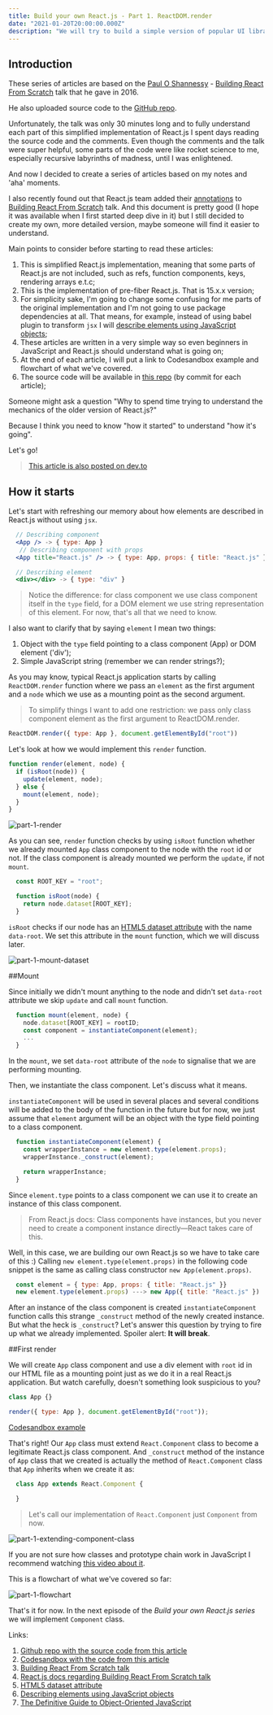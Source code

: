 ```yaml
---
title: Build your own React.js - Part 1. ReactDOM.render
date: "2021-01-20T20:00:00.000Z"
description: "We will try to build a simple version of popular UI library - React.js. In this article we will implement ReactDOM.render"
---
```


## Introduction

These series of articles are based on the <a href="https://twitter.com/zpao" target="_blank" rel="noopener">Paul O Shannessy</a> - <a href="https://www.youtube.com/watch?v=_MAD4Oly9yg" target="_blank" rel="noopener">Building React From Scratch</a> talk that he gave in 2016. 


He also uploaded source code to the <a href="https://github.com/zpao/building-react-from-scratch" target="_blank" rel="noopener">GitHub repo</a>.

Unfortunately, the talk was only 30 minutes long and to fully understand each part of this simplified implementation of React.js I spent days reading the source code and the comments. Even though the comments and the talk were super helpful, some parts of the code were like rocket science to me, especially recursive labyrinths of madness, until I was enlightened.

And now I decided to create a series of articles based on my notes and 'aha' moments.

I also recently found out that React.js team added their <a href="https://reactjs.org/docs/implementation-notes.html" target="_blank" rel="noopener">annotations</a> to <a href="https://www.youtube.com/watch?v=_MAD4Oly9yg" target="_blank" rel="noopener">Building React From Scratch</a> talk. And this document is pretty good (I hope it was available when I first started deep dive in it) but I still decided to create my own, more detailed version, maybe someone will find it easier to understand.

Main points to consider before starting to read these articles:
1. This is simplified React.js implementation, meaning that some parts of React.js are not included, such as refs, function components, keys, rendering arrays e.t.c;
2. This is the implementation of pre-fiber React.js. That is 15.x.x version;
3. For simplicity sake, I'm going to change some confusing for me parts of the original implementation and I'm not going to use package dependencies at all. That means, for example, instead of using babel plugin to transform `jsx` I will <a href="https://reactjs.org/docs/react-without-jsx.html" target="_blank" rel="noopener">describe elements using JavaScript objects</a>;
4. These articles are written in a very simple way so even beginners in JavaScript and React.js should understand what is going on;
5. At the end of each article, I will put a link to Codesandbox example and flowchart of what we've covered.
6. The source code will be available in <a href="https://github.com/RinatRezyapov/build-own-reactjs" target="_blank" rel="noopener">this repo</a> (by commit for each article);

Someone might ask a question "Why to spend time trying to understand the mechanics of the older version of React.js?"

Because I think you need to know "how it started" to understand "how it's going".
 
Let's go!

><a href="https://dev.to/rinatrezyapov/build-your-own-react-js-part-1-reactdom-render-5560" target="_blank" rel="noopener">This article is also posted on dev.to</a>

## How it starts

Let's start with refreshing our memory about how elements are described in React.js without using `jsx`.
```jsx
  // Describing component
  <App /> -> { type: App }
   // Describing component with props
  <App title="React.js" /> -> { type: App, props: { title: "React.js" } }

  // Describing element
  <div></div> -> { type: "div" }
```

>Notice the difference: for class component we use class component itself in the `type` field, for a DOM element we use string representation of this element. For now, that's all that we need to know.

I also want to clarify that by saying `element` I mean two things:
1. Object with the `type` field pointing to a class component (App) or DOM element ('div');
2. Simple JavaScript string (remember we can render strings?);

As you may know, typical React.js application starts by calling `ReactDOM.render` function where we pass an `element` as the first argument and a `node` which we use as a mounting point as the second argument. 

>To simplify things I want to add one restriction: we pass only class component element as the first argument to ReactDOM.render.

```jsx
ReactDOM.render({ type: App }, document.getElementById("root"))
```

Let's look at how we would implement this `render` function.

```js
function render(element, node) {
  if (isRoot(node)) {
    update(element, node);
  } else {
    mount(element, node);
  }
} 
``` 

![part-1-render](./part-1-render.png)

As you can see, `render` function checks by using `isRoot` function whether we already mounted `App` class component to the node with the `root` id or not. If the class component is already mounted we perform the `update`, if not `mount`.

```js
  const ROOT_KEY = "root";

  function isRoot(node) {
    return node.dataset[ROOT_KEY];
  }
```

`isRoot` checks if our node has an <a href="https://developer.mozilla.org/en-US/docs/Learn/HTML/Howto/Use_data_attributes" target="_blank" rel="noopener">HTML5 dataset attribute</a> with the name `data-root`. We set this attribute in the `mount` function, which we will discuss later.

![part-1-mount-dataset](./part-1-mount-dataset.png)

##Mount

Since initially we didn't mount anything to the node and didn't set `data-root` attribute we skip `update` and call `mount` function.

```js
  function mount(element, node) {
    node.dataset[ROOT_KEY] = rootID;
    const component = instantiateComponent(element);
    ... 
  }
```
In the `mount`, we set `data-root` attribute of the `node` to signalise that we are performing mounting.

Then, we instantiate the class component. Let's discuss what it means.

`instantiateComponent` will be used in several places and several conditions will be added to the body of the function in the future but for now, we just assume that `element` argument will be an object with the type field pointing to a class component.

```js
  function instantiateComponent(element) {
    const wrapperInstance = new element.type(element.props);
    wrapperInstance._construct(element);

    return wrapperInstance;
  }
```

Since `element.type` points to a class component we can use it to create an instance of this class component.

> From React.js docs: Class components have instances, but you never need to create a component instance directly—React takes care of this.

Well, in this case, we are building our own React.js so we have to take care of this :) Calling `new element.type(element.props)` in the following code snippet is the same as calling class constructor `new App(element.props)`.

```js
  const element = { type: App, props: { title: "React.js" }}
  new element.type(element.props) ---> new App({ title: "React.js" })
```

After an instance of the class component is created `instantiateComponent` function calls this strange `_construct` method of the newly created instance. But what the heck is `_construct`? Let's answer this question by trying to fire up what we already implemented. Spoiler alert: **It will break**. 

##First render

We will create `App` class component and use a div element with `root` id in our HTML file as a mounting point just as we do it in a real React.js application. But watch carefully, doesn't something look suspicious to you?

```jsx
class App {}

render({ type: App }, document.getElementById("root"));
```

<a href="https://codesandbox.io/s/boring-fog-eexvl?file=/src/index.js" target="_blank" rel="noopener">Codesandbox example</a>

That's right! Our `App` class must extend `React.Component` class to become a legitimate React.js class component. And `_construct` method of the instance of `App` class that we created is actually the method of `React.Component` class that `App` inherits when we create it as:

```jsx
  class App extends React.Component {

  }
```

>Let's call our implementation of `React.Component` just `Component` from now.

![part-1-extending-component-class](./part-1-extending-component-class.png)

If you are not sure how classes and prototype chain work in JavaScript I recommend watching <a href="https://www.youtube.com/watch?a&v=PMfcsYzj-9M" target="_blank" rel="noopener">this video about it</a>.

This is a flowchart of what we've covered so far:

![part-1-flowchart](./part-1-flowchart.png)

That's it for now. In the next episode of the *Build your own React.js series* we will implement `Component` class.

Links:
1. <a href="https://github.com/RinatRezyapov/build-own-reactjs" target="_blank" rel="noopener">Github repo with the source code from this article</a>
2. <a href="https://codesandbox.io/s/boring-fog-eexvl?file=/src/index.js" target="_blank" rel="noopener">Codesandbox with the code from this article</a>
3. <a href="https://www.youtube.com/watch?v=_MAD4Oly9yg" target="_blank" rel="noopener">Building React From Scratch talk</a>
4. <a href="https://reactjs.org/docs/implementation-notes.html" target="_blank" rel="noopener">React.js docs regarding Building React From Scratch talk</a>
5. <a href="https://developer.mozilla.org/en-US/docs/Learn/HTML/Howto/Use_data_attributes" target="_blank" rel="noopener">HTML5 dataset attribute</a>
6. <a href="https://reactjs.org/docs/react-without-jsx.html" target="_blank" rel="noopener">Describing elements using JavaScript objects</a>
7. <a href="https://www.youtube.com/watch?a&v=PMfcsYzj-9M" target="_blank" rel="noopener">The Definitive Guide to Object-Oriented JavaScript</a>